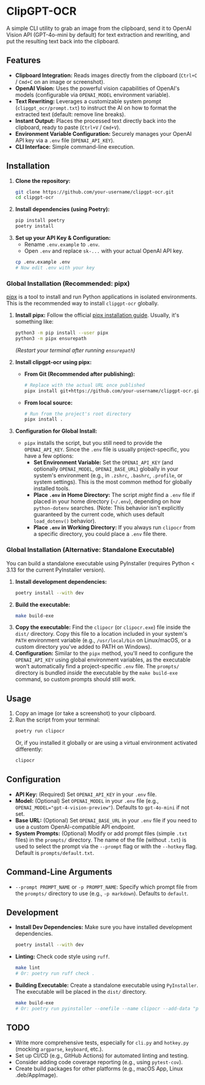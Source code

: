 # ClipGPT-OCR

A simple CLI utility to grab an image from the clipboard, send it to OpenAI Vision API (GPT-4o-mini by default) for text extraction and rewriting, and put the resulting text back into the clipboard.

## Features

*   **Clipboard Integration:** Reads images directly from the clipboard (`Ctrl+C` / `Cmd+C` on an image or screenshot).
*   **OpenAI Vision:** Uses the powerful vision capabilities of OpenAI's models (configurable via `OPENAI_MODEL` environment variable).
*   **Text Rewriting:** Leverages a customizable system prompt (`clipgpt_ocr/prompt.txt`) to instruct the AI on how to format the extracted text (default: remove line breaks).
*   **Instant Output:** Places the processed text directly back into the clipboard, ready to paste (`Ctrl+V` / `Cmd+V`).
*   **Environment Variable Configuration:** Securely manages your OpenAI API key via a `.env` file (`OPENAI_API_KEY`).
*   **CLI Interface:** Simple command-line execution.

## Installation

1.  **Clone the repository:**
    ```bash
    git clone https://github.com/your-username/clipgpt-ocr.git
    cd clipgpt-ocr
    ```
2.  **Install dependencies (using Poetry):**
    ```bash
    pip install poetry
    poetry install
    ```
3.  **Set up your API Key & Configuration:**
    *   Rename `.env.example` to `.env`.
    *   Open `.env` and replace `sk-...` with your actual OpenAI API key.
    ```bash
    cp .env.example .env
    # Now edit .env with your key
    ```

### Global Installation (Recommended: pipx)

[pipx](https://github.com/pypa/pipx) is a tool to install and run Python applications in isolated environments. This is the recommended way to install `clipgpt-ocr` globally.

1.  **Install pipx:** Follow the official [pipx installation guide](https://pipx.pypa.io/stable/installation/). Usually, it's something like:
    ```bash
    python3 -m pip install --user pipx
    python3 -m pipx ensurepath
    ```
    *(Restart your terminal after running `ensurepath`)*

2.  **Install clipgpt-ocr using pipx:**
    *   **From Git (Recommended after publishing):**
        ```bash
        # Replace with the actual URL once published
        pipx install git+https://github.com/your-username/clipgpt-ocr.git
        ```
    *   **From local source:**
        ```bash
        # Run from the project's root directory
        pipx install .
        ```

3.  **Configuration for Global Install:**
    *   `pipx` installs the script, but you still need to provide the `OPENAI_API_KEY`. Since the `.env` file is usually project-specific, you have a few options:
        *   **Set Environment Variable:** Set the `OPENAI_API_KEY` (and optionally `OPENAI_MODEL`, `OPENAI_BASE_URL`) globally in your system's environment (e.g., in `.zshrc`, `.bashrc`, `.profile`, or system settings). This is the most common method for globally installed tools.
        *   **Place `.env` in Home Directory:** The script *might* find a `.env` file if placed in your home directory (`~/.env`), depending on how `python-dotenv` searches. (Note: This behavior isn't explicitly guaranteed by the current code, which uses default `load_dotenv()` behavior).
        *   **Place `.env` in Working Directory:** If you always run `clipocr` from a specific directory, you could place a `.env` file there.

### Global Installation (Alternative: Standalone Executable)

You can build a standalone executable using PyInstaller (requires Python < 3.13 for the current PyInstaller version).

1.  **Install development dependencies:**
    ```bash
    poetry install --with dev
    ```
2.  **Build the executable:**
    ```bash
    make build-exe
    ```
3.  **Copy the executable:** Find the `clipocr` (or `clipocr.exe`) file inside the `dist/` directory. Copy this file to a location included in your system's `PATH` environment variable (e.g., `/usr/local/bin` on Linux/macOS, or a custom directory you've added to PATH on Windows).
4.  **Configuration:** Similar to the `pipx` method, you'll need to configure the `OPENAI_API_KEY` using global environment variables, as the executable won't automatically find a project-specific `.env` file. The `prompts/` directory is bundled *inside* the executable by the `make build-exe` command, so custom prompts should still work.

## Usage

1.  Copy an image (or take a screenshot) to your clipboard.
2.  Run the script from your terminal:
    ```bash
    poetry run clipocr
    ```
    Or, if you installed it globally or are using a virtual environment activated differently:
    ```bash
    clipocr
    ```

## Configuration

*   **API Key:** (Required) Set `OPENAI_API_KEY` in your `.env` file.
*   **Model:** (Optional) Set `OPENAI_MODEL` in your `.env` file (e.g., `OPENAI_MODEL="gpt-4-vision-preview"`). Defaults to `gpt-4o-mini` if not set.
*   **Base URL:** (Optional) Set `OPENAI_BASE_URL` in your `.env` file if you need to use a custom OpenAI-compatible API endpoint.
*   **System Prompts:** (Optional) Modify or add prompt files (simple `.txt` files) in the `prompts/` directory. The name of the file (without `.txt`) is used to select the prompt via the `--prompt` flag or with the `--hotkey` flag. Default is `prompts/default.txt`.

## Command-Line Arguments

*   `--prompt PROMPT_NAME` or `-p PROMPT_NAME`: Specify which prompt file from the `prompts/` directory to use (e.g., `-p markdown`). Defaults to `default`.
## Development

*   **Install Dev Dependencies:** Make sure you have installed development dependencies.
    ```bash
    poetry install --with dev
    ```
*   **Linting:** Check code style using `ruff`.
    ```bash
    make lint
    # Or: poetry run ruff check .
    ```
*   **Building Executable:** Create a standalone executable using `PyInstaller`. The executable will be placed in the `dist/` directory.
    ```bash
    make build-exe
    # Or: poetry run pyinstaller --onefile --name clipocr --add-data "prompts:prompts" cli.py
    ```

## TODO

*   Write more comprehensive tests, especially for `cli.py` and `hotkey.py` (mocking `argparse`, `keyboard`, etc.).
*   Set up CI/CD (e.g., GitHub Actions) for automated linting and testing.
*   Consider adding code coverage reporting (e.g., using `pytest-cov`).
*   Create build packages for other platforms (e.g., macOS App, Linux .deb/AppImage).